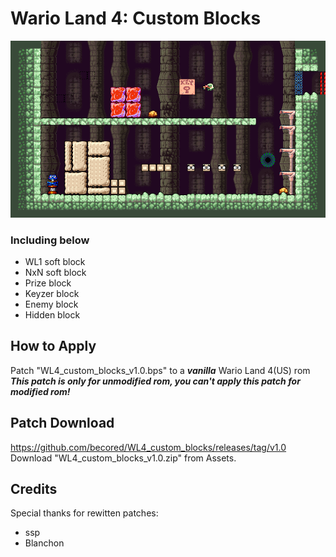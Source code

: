 # Wario Land 4: Custom Blocks
![pic01](images/pic01.png)  
### Including below  
- WL1 soft block  
- NxN soft block  
- Prize block  
- Keyzer block  
- Enemy block  
- Hidden block  
  
## How to Apply
Patch "WL4_custom_blocks_v1.0.bps" to a ***vanilla*** Wario Land 4(US) rom  
***This patch is only for unmodified rom, you can't apply this patch for modified rom!***  
  
## Patch Download
https://github.com/becored/WL4_custom_blocks/releases/tag/v1.0  
Download "WL4_custom_blocks_v1.0.zip" from Assets.

## Credits
Special thanks for rewitten patches:  
- ssp  
- Blanchon
